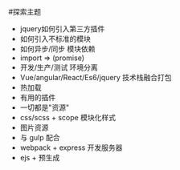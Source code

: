 #探索主题

* jquery如何引入第三方插件
* 如何引入不标准的模块
* 如何异步/同步 模块依赖
* import => (promise)
* 开发/生产/测试 环境分离
* Vue/angular/React/Es6/jquery 技术栈融合打包
* 热加载
* 有用的插件
* 一切都是"资源"
* css/scss + scope 模块化样式
* 图片资源
* 与 gulp 配合
* webpack + express 开发服务器
* ejs + 预生成
